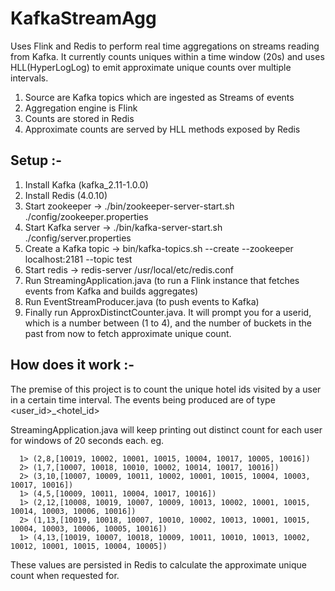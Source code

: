 # KafkaStreamAgg
Uses Flink and Redis to perform real time aggregations on streams reading from Kafka. It currently counts uniques within a
time window (20s) and uses HLL(HyperLogLog) to emit approximate unique counts over multiple intervals.

1. Source are Kafka topics which are ingested as Streams of events
2. Aggregation engine is Flink
3. Counts are stored in Redis
4. Approximate counts are served by HLL methods exposed by Redis

## Setup :-

1. Install Kafka (kafka_2.11-1.0.0)
2. Install Redis (4.0.10)
3. Start zookeeper  -> ./bin/zookeeper-server-start.sh ./config/zookeeper.properties
4. Start Kafka server -> ./bin/kafka-server-start.sh ./config/server.properties
5. Create a Kafka topic -> bin/kafka-topics.sh --create --zookeeper localhost:2181 --topic test
6. Start redis -> redis-server /usr/local/etc/redis.conf
7. Run StreamingApplication.java (to run a Flink instance that fetches events from Kafka and builds aggregates)
8. Run EventStreamProducer.java (to push events to Kafka)
9. Finally run ApproxDistinctCounter.java. It will prompt you for a userid, which is a number between (1 to 4), and
the number of buckets in the past from now to fetch approximate unique count.

## How does it work :-

The premise of this project is to count the unique hotel ids visited by a user in a certain time interval.
The events being produced are of type <user_id>_<hotel_id>

StreamingApplication.java will keep printing out distinct count for each user for windows of 20 seconds each. eg.

      1> (2,8,[10019, 10002, 10001, 10015, 10004, 10017, 10005, 10016])
      2> (1,7,[10007, 10018, 10010, 10002, 10014, 10017, 10016])
      2> (3,10,[10007, 10009, 10011, 10002, 10001, 10015, 10004, 10003, 10017, 10016])
      1> (4,5,[10009, 10011, 10004, 10017, 10016])
      1> (2,12,[10008, 10019, 10007, 10009, 10013, 10002, 10001, 10015, 10014, 10003, 10006, 10016])
      2> (1,13,[10019, 10018, 10007, 10010, 10002, 10013, 10001, 10015, 10004, 10003, 10006, 10005, 10016])
      1> (4,13,[10019, 10007, 10018, 10009, 10011, 10010, 10013, 10002, 10012, 10001, 10015, 10004, 10005])

These values are persisted in Redis to calculate the approximate unique count when requested for.


